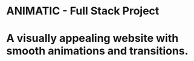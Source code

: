 # ANIMATIC - Full Stack Project
# A visually appealing website with smooth animations and transitions.
